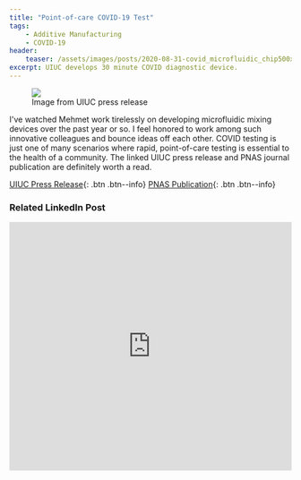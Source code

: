 ```yaml
---
title: "Point-of-care COVID-19 Test"
tags:
    - Additive Manufacturing
    - COVID-19
header:
    teaser: /assets/images/posts/2020-08-31-covid_microfluidic_chip500x300.jpg
excerpt: UIUC develops 30 minute COVID diagnostic device.
---
```


<figure>
    <a href="https://news.illinois.edu/files/6367/241622493/177543.jpg">
    <img src="https://news.illinois.edu/files/6367/241622493/177543.jpg"></a>
    <figcaption>Image from UIUC press release</figcaption>
</figure>

I've watched Mehmet work tirelessly on developing microfluidic mixing devices over the past year or so. I feel honored to work
among such innovative colleagues and bounce ideas off each other. COVID testing is just one of many scenarios where rapid,
point-of-care testing is essential to the health of a community. The linked UIUC press release and PNAS journal publication are 
definitely worth a read.

<!-- <a href="https://news.illinois.edu/view/6367/241622493" class="btn btn--info">UIUC Press Release</a> <a href="https://doi.org/10.1073/pnas.2014739117" class="btn btn--info">PNAS Paper</a> -->
[UIUC Press Release](https://news.illinois.edu/view/6367/241622493){: .btn .btn--info} [PNAS Publication](https://doi.org/10.1073/pnas.2014739117){: .btn .btn--info}

### Related LinkedIn Post
<iframe src="https://www.linkedin.com/embed/feed/update/urn:li:share:6707130011415052288" height="444" width="504" frameborder="0" allowfullscreen="" title="Embedded post"></iframe>